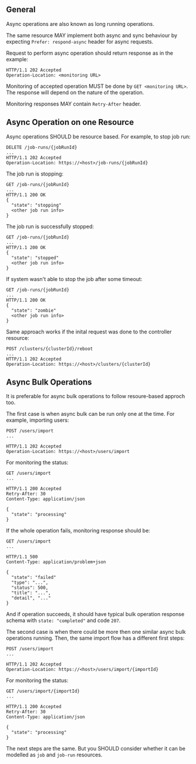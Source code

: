 ## General

Async operations are also known as long running operations.

The same resource MAY implement both async and sync behaviour by expecting `Prefer: respond-async` header for async requests.

Request to perform async operation should return response as in the example:

```
HTTP/1.1 202 Accepted
Operation-Location: <monitoring URL>
```

Monitoring of accepted operation MUST be done by `GET <monitoring URL>`. The response will depend on the nature of the operation.

Monitoring responses MAY contain `Retry-After` header.

## Async Operation on one Resource

Async operations SHOULD be resource based. For example, to stop job run:

```
DELETE /job-runs/{jobRunId}
...
HTTP/1.1 202 Accepted
Operation-Location: https://<host>/job-runs/{jobRunId}
```

The job run is stopping:

```
GET /job-runs/{jobRunId}
...
HTTP/1.1 200 OK
{
  "state": "stopping"
  <other job run info>
}
```


The job run is successfully stopped:

```
GET /job-runs/{jobRunId}
...
HTTP/1.1 200 OK
{
  "state": "stopped"
  <other job run info>
}
```

If system wasn't able to stop the job after some timeout:

```
GET /job-runs/{jobRunId}
...
HTTP/1.1 200 OK
{
  "state": "zombie"
  <other job run info>
}
```

Same approach works if the inital request was done to the controller resource:

```
POST /clusters/{clusterId}/reboot
...
HTTP/1.1 202 Accepted
Operation-Location: https://<host>/clusters/{clusterId}
```


## Async Bulk Operations

It is preferable for async bulk operations to follow resoure-based approch too.

The first case is when async bulk can be run only one at the time. For example, importing users:

```
POST /users/import
...

HTTP/1.1 202 Accepted
Operation-Location: https://<host>/users/import
```


For monitoring the status:

```
GET /users/import
...

HTTP/1.1 200 Accepted
Retry-After: 30
Content-Type: application/json

{
  "state": "processing"
}
```

If the whole operation fails, monitoring response should be:

```
GET /users/import
...

HTTP/1.1 500
Content-Type: application/problem+json

{
  "state": "failed"
  "type": "...",
  "status": 500,
  "title": "...",
  "detail", "..."
}
```

And if operation succeeds, it should have typical bulk operation response schema with `state: "completed"` and code `207`.


The second case is when there could be more then one similar async bulk operations running. Then, the same import flow has a different first steps:


```
POST /users/import
...

HTTP/1.1 202 Accepted
Operation-Location: https://<host>/users/import/{importId}
```


For monitoring the status:

```
GET /users/import/{importId}
...

HTTP/1.1 200 Accepted
Retry-After: 30
Content-Type: application/json

{
  "state": "processing"
}
```

The next steps are the same. But you SHOULD consider whether it can be modelled as `job` and `job-run` resources.
